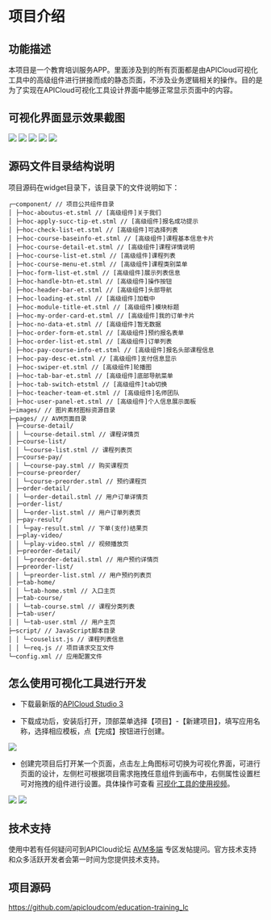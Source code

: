# 项目介绍
## 功能描述

本项目是一个教育培训服务APP。里面涉及到的所有页面都是由APICloud可视化工具中的高级组件进行拼接而成的静态页面，不涉及业务逻辑相关的操作。目的是为了实现在APICloud可视化工具设计界面中能够正常显示页面中的内容。

## 可视化界面显示效果截图

![](./docs/home.png)
![](./docs/course.png)
![](./docs/user.png)
![](./docs/course_detail.png)
![](./docs/my_order.jpeg)

## 源码文件目录结构说明

项目源码在widget目录下，该目录下的文件说明如下：
```
┌─component/ // 项目公共组件目录
│ ├─hoc-aboutus-et.stml // [高级组件]关于我们
│ ├─hoc-apply-succ-tip-et.stml // [高级组件]报名成功提示
│ ├─hoc-check-list-et.stml // [高级组件]可选择列表 
│ ├─hoc-course-baseinfo-et.stml // [高级组件]课程基本信息卡片 
│ ├─hoc-course-detail-et.stml // [高级组件]课程详情说明 
│ ├─hoc-course-list-et.stml // [高级组件]课程列表
│ ├─hoc-course-menu-et.stml // [高级组件]课程类别菜单
│ ├─hoc-form-list-et.stml // [高级组件]展示列表信息
│ ├─hoc-handle-btn-et.stml // [高级组件]操作按钮
│ ├─hoc-header-bar-et.stml // [高级组件]头部导航
│ ├─hoc-loading-et.stml // [高级组件]加载中
│ ├─hoc-module-title-et.stml // [高级组件]模块标题
│ ├─hoc-my-order-card-et.stml // [高级组件]我的订单卡片
│ ├─hoc-no-data-et.stml // [高级组件]暂无数据
│ ├─hoc-order-form-et.stml // [高级组件]预约报名表单
│ ├─hoc-order-list-et.stml // [高级组件]订单列表
│ ├─hoc-pay-course-info-et.stml // [高级组件]报名头部课程信息
│ ├─hoc-pay-desc-et.stml // [高级组件]支付信息显示
│ ├─hoc-swiper-et.stml // [高级组件]轮播图
│ ├─hoc-tab-bar-et.stml // [高级组件]底部导航菜单
│ ├─hoc-tab-switch-etstml // [高级组件]tab切换
│ ├─hoc-teacher-team-et.stml // [高级组件]名师团队
│ ├─hoc-user-panel-et.stml // [高级组件]个人信息展示面板
├─images/ // 图片素材图标资源目录 
├─pages/ // AVM页面目录 
│ ├─course-detail/ 
│ │ └─course-detail.stml // 课程详情页 
│ ├─course-list/ 
│ │ └─course-list.stml // 课程列表页 
│ ├─course-pay/ 
│ │ └─course-pay.stml // 购买课程页 
│ ├─course-preorder/ 
│ │ └─course-preorder.stml // 预约课程页 
│ ├─order-detail/ 
│ │ └─order-detail.stml // 用户订单详情页 
│ ├─order-list/ 
│ │ └─order-list.stml // 用户订单列表页 
│ ├─pay-result/ 
│ │ └─pay-result.stml // 下单(支付)结果页 
│ ├─play-video/ 
│ │ └─play-video.stml // 视频播放页 
│ ├─preorder-detail/ 
│ │ └─preorder-detail.stml // 用户预约详情页 
│ ├─preorder-list/ 
│ │ └─preorder-list.stml // 用户预约列表页 
│ ├─tab-home/ 
│ │ └─tab-home.stml // 入口主页 
│ ├─tab-course/ 
│ │ └─tab-course.stml // 课程分类列表 
│ ├─tab-user/ 
│ │ └─tab-user.stml // 用户主页 
├─script/ // JavaScript脚本目录 
│ │ └─couselist.js // 课程列表信息 
│ │ └─req.js // 项目请求交互文件 
└─config.xml // 应用配置文件
```

## 怎么使用可视化工具进行开发

+ 下载最新版的[APICloud Studio 3](https://www.apicloud.com/studio3#downloadBtn)

+ 下载成功后，安装后打开，顶部菜单选择【项目】-【新建项目】，填写应用名称，选择相应模板，点【完成】按钮进行创建。

![](./docs/create.png)

+ 创建完项目后打开某一个页面，点击左上角图标可切换为可视化界面，可进行页面的设计，左侧栏可根据项目需求拖拽任意组件到画布中，右侧属性设置栏可对拖拽的组件进行设置。具体操作可查看 [可视化工具的使用视频](https://www.apicloud.com/video_play/20_1825)。

![](./docs/code.png)
![](./docs/visual.png)

## 技术支持

使用中若有任何疑问可到APICloud论坛 [AVM多端](https://developer.yonyou.com/forum-71-1.html) 专区发帖提问。官方技术支持和众多活跃开发者会第一时间为您提供技术支持。


## 项目源码

https://github.com/apicloudcom/education-training_lc
